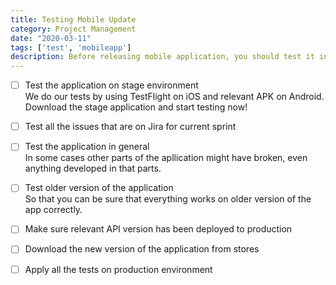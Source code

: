```yaml
---
title: Testing Mobile Update
category: Project Management
date: "2020-03-11"
tags: ['test', 'mobileapp']
description: Before releasing mobile application, you should test it in different cases. Here are the methods of it!
---
```


- [ ] Test the application on stage environment  
We do our tests by using TestFlight on iOS and relevant APK on Android. Download the stage application and start testing now! 

- [ ] Test all the issues that are on Jira for current sprint  

- [ ] Test the application in general  
In some cases other parts of the apllication might have broken, even anything developed in that parts.

- [ ] Test older version of the application  
So that you can be sure that everything works on older version of the app correctly. 

- [ ] Make sure relevant API version has been deployed to production

- [ ] Download the new version of the application from stores

- [ ] Apply all the tests on production environment


